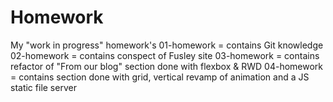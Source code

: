 # Homework
My "work in progress" homework's
01-homework = contains Git knowledge
02-homework = contains conspect of Fusley site
03-homework = contains refactor of "From our blog" section done with flexbox & RWD
04-homework = contains section done with grid, vertical revamp of animation and a JS static file server
